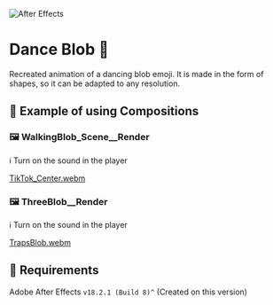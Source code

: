 ![After Effects](https://img.shields.io/badge/Adobe%20after%20affects-CF96FD?style=for-the-badge&logo=Adobe%20after%20effects&logoColor=393665)

# Dance Blob 🎉
Recreated animation of a dancing blob emoji. It is made in the form of shapes, so it can be adapted to any resolution.
 
## 🔬 Example of using Compositions
### 🖼️ WalkingBlob_Scene__Render
ℹ️ Turn on the sound in the player

[TikTok_Center.webm](https://user-images.githubusercontent.com/110712717/188278342-bc87c6a8-6e89-4921-84e2-66dc4d314a8f.webm)

### 🖼️ ThreeBlob__Render
ℹ️ Turn on the sound in the player

[TrapsBlob.webm](https://user-images.githubusercontent.com/110712717/188283545-b7fd9736-8d94-49c8-b0a7-113a7fb46052.webm)


## 🚧 Requirements
Adobe After Effects `v18.2.1 (Build 8)^` (Created on this version)
